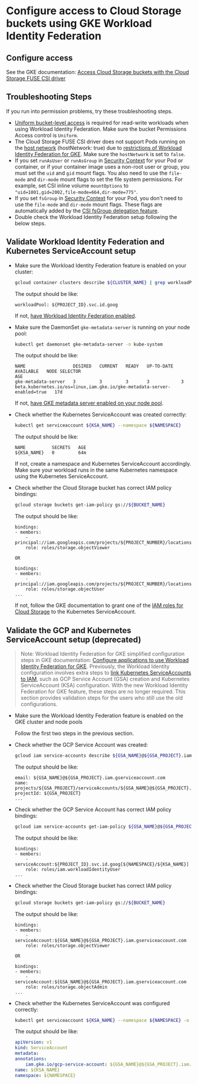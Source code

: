 <!--
Copyright 2018 The Kubernetes Authors.
Copyright 2022 Google LLC

Licensed under the Apache License, Version 2.0 (the "License");
you may not use this file except in compliance with the License.
You may obtain a copy of the License at

    https://www.apache.org/licenses/LICENSE-2.0

Unless required by applicable law or agreed to in writing, software
distributed under the License is distributed on an "AS IS" BASIS,
WITHOUT WARRANTIES OR CONDITIONS OF ANY KIND, either express or implied.
See the License for the specific language governing permissions and
limitations under the License.
-->

# Configure access to Cloud Storage buckets using GKE Workload Identity Federation

## Configure access

See the GKE documentation: [Access Cloud Storage buckets with the Cloud Storage FUSE CSI driver](https://cloud.google.com/kubernetes-engine/docs/how-to/persistent-volumes/cloud-storage-fuse-csi-driver#authentication)

## Troubleshooting Steps

If you run into permission problems, try these troubleshooting steps.

- [Uniform bucket-level access](https://cloud.google.com/storage/docs/uniform-bucket-level-access) is required for read-write workloads when using Workload Identity Federation. Make sure the bucket Permissions Access control is `Uniform`.
- The Cloud Storage FUSE CSI driver does not support Pods running on the [host network](https://kubernetes.io/docs/reference/kubernetes-api/workload-resources/pod-v1/#hosts-namespaces) (hostNetwork: true) due to [restrictions of Workload Identity Federation for GKE](https://cloud.google.com/kubernetes-engine/docs/concepts/workload-identity#restrictions). Make sure the `hostNetwork` is set to `false`.
- If you set `runAsUser` or `runAsGroup` in [Security Context](https://kubernetes.io/docs/tasks/configure-pod-container/security-context/) for your Pod or container, or if your container image uses a non-root user or group, you must set the `uid` and `gid` mount flags. You also need to use the `file-mode` and `dir-mode` mount flags to set the file system permissions. For example, set CSI inline volume `mountOptions` to `"uid=1001,gid=2002,file-mode=664,dir-mode=775"`.
- If you set `fsGroup` in [Security Context](https://kubernetes.io/docs/tasks/configure-pod-container/security-context/) for your Pod, you don't need to use the `file-mode` and `dir-mode` mount flags. These flags are automatically added by the [CSI fsGroup delegation feature](https://kubernetes-csi.github.io/docs/support-fsgroup.html#delegate-fsgroup-to-csi-driver).
- Double check the Workload Identity Federation setup following the below steps.

## Validate Workload Identity Federation and Kubernetes ServiceAccount setup

- Make sure the Workload Identity Federation feature is enabled on your cluster:

    ```bash
    gcloud container clusters describe ${CLUSTER_NAME} | grep workloadPool
    ```

    The output should be like:

    ```text
    workloadPool: ${PROJECT_ID}.svc.id.goog
    ```

    If not, [have Workload Identity Federation enabled](https://cloud.google.com/kubernetes-engine/docs/how-to/workload-identity#enable_on_clusters_and_node_pools).

- Make sure the DaemonSet `gke-metadata-server` is running on your node pool:

    ```bash
    kubectl get daemonset gke-metadata-server -n kube-system
    ```

    The output should be like:

    ```text
    NAME                  DESIRED   CURRENT   READY   UP-TO-DATE   AVAILABLE   NODE SELECTOR                                                             AGE
    gke-metadata-server   3         3         3       3            3           beta.kubernetes.io/os=linux,iam.gke.io/gke-metadata-server-enabled=true   17d
    ```

    If not, [have GKE metadata server enabled on your node pool](https://cloud.google.com/kubernetes-engine/docs/how-to/workload-identity#migrate_applications_to).

- Check whether the Kubernetes ServiceAccount was created correctly:

    ```bash
    kubectl get serviceaccount ${KSA_NAME} --namespace ${NAMESPACE}
    ```

    The output should be like:

    ```text
    NAME          SECRETS   AGE
    ${KSA_NAME}   0         64m
    ```

    If not, create a namespace and Kubernetes ServiceAccount accordingly. Make sure your workload runs in the same Kubernetes namespace using the Kubernetes ServiceAccount.

- Check whether the Cloud Storage bucket has correct IAM policy bindings:

    ```bash
    gcloud storage buckets get-iam-policy gs://${BUCKET_NAME}
    ```

    The output should be like:

    ```text
    bindings:
    - members:
        - principal://iam.googleapis.com/projects/${PROJECT_NUMBER}/locations/global/workloadIdentityPools/${PROJECT_ID}.svc.id.goog/subject/ns/${NAMESPACE}/sa/${KSA_NAME}
        role: roles/storage.objectViewer
    
    OR
    
    bindings:
    - members:
        - principal://iam.googleapis.com/projects/${PROJECT_NUMBER}/locations/global/workloadIdentityPools/${PROJECT_ID}.svc.id.goog/subject/ns/${NAMESPACE}/sa/${KSA_NAME}
        role: roles/storage.objectUser
    ...
    ```

    If not, follow the GKE documentation to grant one of the [IAM roles for Cloud Storage](https://cloud.devsite.corp.google.com/storage/docs/access-control/iam-roles) to the Kubernetes ServiceAccount.

## Validate the GCP and Kubernetes ServiceAccount setup (deprecated)

> Note: Workload Identity Federation for GKE simplified configuration steps in GKE documentation: [Configure applications to use Workload Identity Federation for GKE](https://cloud.google.com/kubernetes-engine/docs/how-to/workload-identity#authenticating_to). Previously, the Workload Identity configuration involves extra steps to [link Kubernetes ServiceAccounts to IAM](https://cloud.google.com/kubernetes-engine/docs/how-to/workload-identity#kubernetes-sa-to-iam), such as GCP Service Account (GSA) creation and Kubernetes ServiceAccount (KSA) configuration. With the new Workload Identity Federation for GKE feature, these steps are no longer required. This section provides validation steps for the users who still use the old configurations.

- Make sure the Workload Identity Federation feature is enabled on the GKE cluster and node pools

    Follow the first two steps in the previous section.

- Check whether the GCP Service Account was created:

    ```bash
    gcloud iam service-accounts describe ${GSA_NAME}@${GSA_PROJECT}.iam.gserviceaccount.com
    ```

    The output should be like:

    ```text
    email: ${GSA_NAME}@${GSA_PROJECT}.iam.gserviceaccount.com
    name: projects/${GSA_PROJECT}/serviceAccounts/${GSA_NAME}@${GSA_PROJECT}.iam.gserviceaccount.com
    projectId: ${GSA_PROJECT}
    ...
    ```

- Check whether the GCP Service Account has correct IAM policy bindings:

    ```bash
    gcloud iam service-accounts get-iam-policy ${GSA_NAME}@${GSA_PROJECT}.iam.gserviceaccount.com
    ```

    The output should be like:

    ```text
    bindings:
    - members:
        - serviceAccount:${PROJECT_ID}.svc.id.goog[${NAMESPACE}/${KSA_NAME}]
        role: roles/iam.workloadIdentityUser
    ...
    ```

- Check whether the Cloud Storage bucket has correct IAM policy bindings:

    ```bash
    gcloud storage buckets get-iam-policy gs://${BUCKET_NAME}
    ```

    The output should be like:

    ```text
    bindings:
    - members:
        - serviceAccount:${GSA_NAME}@${GSA_PROJECT}.iam.gserviceaccount.com
        role: roles/storage.objectViewer
    
    OR
    
    bindings:
    - members:
        - serviceAccount:${GSA_NAME}@${GSA_PROJECT}.iam.gserviceaccount.com
        role: roles/storage.objectAdmin
    ...
    ```

- Check whether the Kubernetes ServiceAccount was configured correctly:

    ```bash
    kubectl get serviceaccount ${KSA_NAME} --namespace ${NAMESPACE} -o yaml
    ```

    The output should be like:

    ```yaml
    apiVersion: v1
    kind: ServiceAccount
    metadata:
    annotations:
        iam.gke.io/gcp-service-account: ${GSA_NAME}@${GSA_PROJECT}.iam.gserviceaccount.com
    name: ${KSA_NAME}
    namespace: ${NAMESPACE}
    ```

